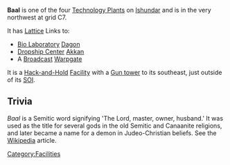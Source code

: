 **Baal** is one of the four [Technology
Plants](Technology_Plant.md) on [Ishundar](Ishundar.md)
and is in the very northwest at grid C7.

It has [Lattice](Lattice.md) Links to:

- [Bio Laboratory](Bio_Laboratory.md)
  [Dagon](Dagon.md)
- [Dropship Center](Dropship_Center.md)
  [Akkan](Akkan.md)
- A [Broadcast](Broadcast.md) [Warpgate](Warpgate.md)

It is a [Hack-and-Hold](Hack-and-Hold.md)
[Facility](Facility.md) with a [Gun tower](Gun_tower.md)
to its southeast, just outside of its [SOI](SOI.md).

## Trivia

_Baal_ is a Semitic word signifying 'The Lord, master, owner, husband.'
It was used as the title for several gods in the old Semitic and
Canaanite religions, and later became a name for a demon in
Judeo-Christian beliefs. See the
[Wikipedia](http://en.wikipedia.org/wiki/Baal) article.

[Category:Facilities](Category:Facilities.md)
